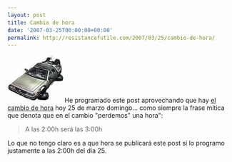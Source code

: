 ```yaml
---
layout: post
title: Cambio de hora
date: '2007-03-25T00:00:00+00:00'
permalink: http://resistancefutile.com/2007/03/25/cambio-de-hora/
---
```

<img src="/assets/images1.jpg" width="128" height="107" alt="DeLorean" class="derecha" />He programado este post aprovechando que hay <a href="http://www.afines.com/cambio_horario_verano/">el cambio de hora</a> hoy 25 de marzo domingo... como siempre la frase mítica que denota que en el cambio "perdemos" una hora":

<blockquote>A las 2:00h será las 3:00h</blockquote>

Lo que no tengo claro es a que hora se publicará este post si lo programo justamente a las 2:00h del día 25. 
